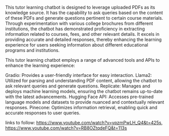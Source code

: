 This tutor learning chatbot is designed to leverage uploaded PDFs as its knowledge source. It has the capability to ask queries based on the content of these PDFs and generate questions pertinent to certain course materials. Through experimentation with various college brochures from different institutions, the chatbot has demonstrated proficiency in extracting information related to courses, fees, and other relevant details. It excels in providing accurate and detailed responses, thereby enhancing the learning experience for users seeking information about different educational programs and institutions.

This tutor learning chatbot employs a range of advanced tools and APIs to enhance the learning experience:

Gradio: Provides a user-friendly interface for easy interaction.
Llama2: Utilized for parsing and understanding PDF content, allowing the chatbot to ask relevant queries and generate questions.
Replicate: Manages and deploys machine learning models, ensuring the chatbot remains up-to-date with the latest advancements.
Hugging Face API: Accesses pre-trained language models and datasets to provide nuanced and contextually relevant responses.
Pinecone: Optimizes information retrieval, enabling quick and accurate responses to user queries.

links to follow: https://www.youtube.com/watch?v=ypzmPwLH_Q4&t=425s, https://www.youtube.com/watch?v=RB8OZtqdeFQ&t=113s
